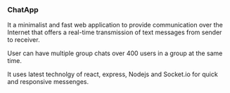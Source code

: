 ### ChatApp
It a minimalist and fast web application to provide communication over the Internet that offers a real-time transmission of text messages from sender to receiver.

User can have multiple group chats over 400 users in a group at the same time.

It uses latest technolgy of react, express, Nodejs and Socket.io for quick and responsive messenges. 
